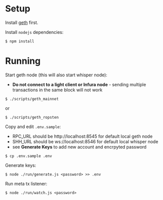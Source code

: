 # Setup

Install [geth](https://github.com/ethereum/go-ethereum/wiki/geth) first.

Install `nodejs` dependencies:

```
$ npm install
```

# Running

Start geth node (this will also start whisper node):
- **Do not connect to a light client or Infura node** - sending multiple transactions in the same block will not work

```
$ ./scripts/geth_mainnet
```
or
```
$ ./scripts/geth_ropsten
```

Copy and edit `.env.sample`:
- RPC_URL should be http://localhost:8545 for default local geth node
- SHH_URL should be ws://localhost:8546 for default local whisper node
- see **Generate Keys** to add new account and encrpyted password
```
$ cp .env.sample .env
```

Generate keys:

```
$ node ./run/generate.js <password> >> .env
```

Run meta tx listener:

```
$ node ./run/watch.js <password>
```
